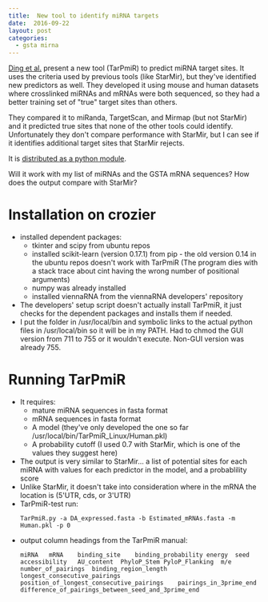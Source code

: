 ```yaml
---
title:  New tool to identify miRNA targets
date:  2016-09-22
layout: post
categories:
  - gsta mirna
---
```

[Ding et al.][1] present a new tool (TarPmiR) to predict miRNA target sites. It uses the criteria used by previous tools (like StarMir), but they've identified new predictors as well. They developed it using mouse and human datasets where crosslinked miRNAs and mRNAs were both sequenced, so they had a better training set of "true" target sites than others.

They compared it to miRanda, TargetScan, and Mirmap (but not StarMir) and it predicted true sites that none of the other tools could identify. Unfortunately they don't compare performance with StarMir, but I can see if it identifies additional target sites that StarMir rejects.

It is [distributed as a python module][2].

Will it work with my list of miRNAs and the GSTA mRNA sequences? How does the output compare with StarMir?

# Installation on crozier

  * installed dependent packages:
    * tkinter and scipy from ubuntu repos
    * installed scikit-learn (version 0.17.1) from pip - the old version 0.14 in the ubuntu repos doesn't work with TarPmiR (The program dies with a stack trace about cint having the wrong number of positional arguments)
    * numpy was already installed
    * installed viennaRNA from the viennaRNA developers' repository
  * The developers' setup script doesn't actually install TarPmiR, it just checks for the dependent packages and installs them if needed.
  * I put the folder in /usr/local/bin and symbolic links to the actual python files in /usr/local/bin so it will be in my PATH. Had to chmod the GUI version from 711 to 755 or it wouldn't execute. Non-GUI version was already 755.

# Running TarPmiR

  * It requires:
    * mature miRNA sequences in fasta format
     * mRNA sequences in fasta format
     * A model (they've only developed the one so far /usr/local/bin/TarPmiR_Linux/Human.pkl)
     * A probability cutoff (I used 0.7 with StarMir, which is one of the values they suggest here)
  * The output is very similar to StarMir... a list of potential sites for each miRNA with values for each predictor in the model, and a probablility score
  * Unlike StarMir, it doesn't take into consideration where in the mRNA the location is (5'UTR, cds, or 3'UTR)
  * TarPmiR-test run:
    ~~~
    TarPmiR.py -a DA_expressed.fasta -b Estimated_mRNAs.fasta -m Human.pkl -p 0
    ~~~
  * output column headings from the TarPmiR manual:
    ~~~
    miRNA	mRNA	binding_site	binding_probability	energy	seed	accessibility	AU_content	PhyloP_Stem	PyloP_Flanking	m/e	number_of_pairings	binding_region_length	longest_consecutive_pairings	position_of_longest_consecutive_pairings	pairings_in_3prime_end	difference_of_pairings_between_seed_and_3prime_end
    ~~~


[1]: http://doi.org/10.1093/bioinformatics/btw318
[2]: http://hulab.ucf.edu/research/projects/miRNA/TarPmiR/
